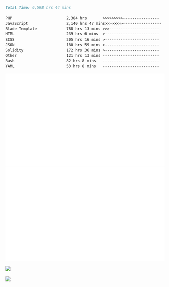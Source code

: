 <!--START_SECTION:waka-->

```markdown
Total Time: 6,598 hrs 44 mins

PHP                        2,384 hrs       >>>>>>>>>----------------   35.48 %
JavaScript                 2,140 hrs 47 mins>>>>>>>>-----------------   31.86 %
Blade Template             788 hrs 13 mins >>>----------------------   11.73 %
HTML                       239 hrs 6 mins  >------------------------   03.56 %
SCSS                       205 hrs 16 mins >------------------------   03.05 %
JSON                       180 hrs 59 mins >------------------------   02.69 %
Solidity                   172 hrs 36 mins >------------------------   02.57 %
Other                      121 hrs 13 mins -------------------------   01.80 %
Bash                       82 hrs 8 mins   -------------------------   01.22 %
YAML                       53 hrs 8 mins   -------------------------   00.79 %
```

<!--END_SECTION:waka-->

![](https://raw.githubusercontent.com/DrMaxis/github-stats-transparent/output/generated/overview.svg)
![](https://raw.githubusercontent.com/DrMaxis/github-stats-transparent/output/generated/languages.svg)

![](https://git-readme-stats-drmaxis-projects.vercel.app/api?username=drmaxis&show_icons=true&theme=outrun&count_private=true&show=reviews,discussions_started,discussions_answered,prs_merged,prs_merged_percentage&custom_title=2024%20Github%20Rank)
 
<a href="https://count.getloli.com/"><img src="https://count.getloli.com/get/@:maxis-the-alchemist?theme=rule34"></a>
<!-- https://count.getloli.com/get/@alchemist?theme=rule34 -->
<br>
